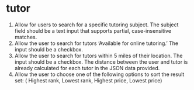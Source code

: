 # tutor

1. Allow for users to search for a specific tutoring subject. The subject field should be a text input that
supports partial, case-insensitive matches.
2. Allow the user to search for tutors ‘Available for online tutoring.’ The input should be a checkbox.
3. Allow the user to search for tutors within 5 miles of their location. The input should be a checkbox. The
distance between the user and tutor is already calculated for each tutor in the JSON data provided.
4. Allow the user to choose one of the following options to sort the result set: ( Highest rank, Lowest rank, Highest price, Lowest price)
